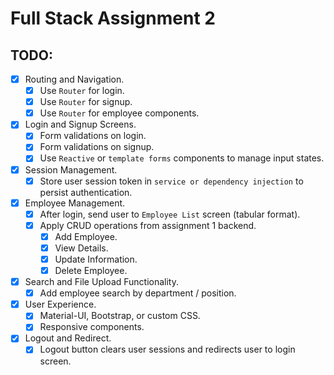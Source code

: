 # Full Stack Assignment 2

## TODO:

- [x] Routing and Navigation.
  - [x] Use `Router` for login.
  - [x] Use `Router` for signup.
  - [x] Use `Router` for employee components.
- [x] Login and Signup Screens.
  - [x] Form validations on login.
  - [x] Form validations on signup.
  - [x] Use `Reactive` or `template forms` components to manage input states.
- [x] Session Management.
  - [x] Store user session token in `service or dependency injection` to persist authentication.
- [x] Employee Management.
  - [x] After login, send user to `Employee List` screen (tabular format).
  - [x] Apply CRUD operations from assignment 1 backend.
    - [x] Add Employee.
    - [x] View Details.
    - [x] Update Information.
    - [x] Delete Employee.
- [x] Search and File Upload Functionality.
  - [x] Add employee search by department / position.
- [x] User Experience.
  - [x] Material-UI, Bootstrap, or custom CSS.
  - [x] Responsive components.
- [x] Logout and Redirect.
  - [x] Logout button clears user sessions and redirects user to login screen.

